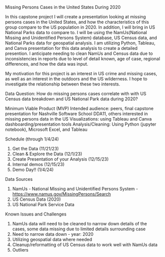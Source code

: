 Missing Persons Cases in the United States During 2020

In this capstone project I will create a presentation looking at missing persons cases in
the United States, and how the characteristics of this group compare to the US population in 2020. In addition, I will bring in US National Parks data to compare to.  I will
be using the NamUs(National Missing and Unidentified Persons System) database, US Census data, and  National Parks data for geospatial analysis. I am utilizing Python, Tableau, and Canva presentation for this data analysis to create a detailed presention. I anticipate needing to
clean NamUs and Census data due to inconsistencies in reports due to level of detail known, age of
case, regional differences, and how the data was input.

My motivation for this project is an interest in US crime and missing cases, as well as an interest in the outdoors and the US wilderness. I hope to investigate the relationship between these two interests.

Data Question: How do missing persons cases correlate with with US Census data breakdown and US National Park data during 2020?

Minimum Viable Product (MVP)
Intended audience: peers, final capstone presentation for Nashville Software School DDA11, others interested in missing persons data in the US
Visualizations: using Tableau and Canva dashboarding/presentation tools
Analysis/Cleaning: Using Python (jupyter notebook), Microsoft Excel, and Tableau

Schedule (through 1/4/24)
1. Get the Data (11/21/23)
2. Clean & Explore the Data (12/1/23)
3. Create Presentation of your Analysis (12/15/23)
4. Internal demos (12/15/23)
5. Demo Day!! (1/4/24)

Data Sources
1. NamUs - National Missing and Unidentified Persons System - https://www.namus.gov/MissingPersons/Search
2. US Census Data (2020)
3. US National Park Service Data

Known Issues and Challenges
1. NamUs data will need to be cleaned to narrow down details of the cases, some data missing due to limited details surrounding case
2. Need to narrow data down - year: 2020
3. Utilizing geospatial data where needed
4. Cleanup/reformatting of US Census data to work well with NamUs data
5. Outliers